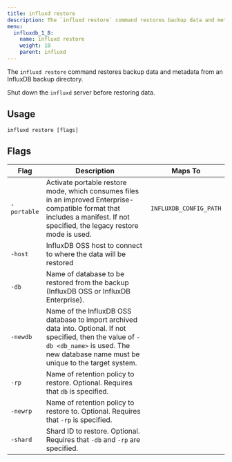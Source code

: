 ```yaml
---
title: influxd restore
description: The `influxd restore` command restores backup data and metadata from an InfluxDB backup directory.
menu:
  influxdb_1_8:
    name: influxd restore
    weight: 10
    parent: influxd
---
```

The `influxd restore` command restores backup data and metadata from an InfluxDB backup directory.

Shut down the `influxd` server before restoring data.

## Usage

```
influxd restore [flags]
```

## Flags

| Flag        | Description                                                                                                                                                                                                                             | Maps To                |
|-------------|-----------------------------------------------------------------------------------------------------------------------------------------------------------------------------------------------------------------------------------------|------------------------|
| `-portable` | Activate portable restore mode, which consumes files in an improved Enterprise-compatible format that includes a manifest. If not specified, the legacy restore mode is used.                                                          | `INFLUXDB_CONFIG_PATH` |
| `-host`     | InfluxDB OSS host to connect to where the data will be restored                                                                                                                                                                         |                        |
| `-db`       | Name of database to be restored from the backup (InfluxDB OSS or InfluxDB Enterprise).                                                                                                                                                  |                        |
| `-newdb`    |Name of the InfluxDB OSS database to import archived data into. Optional. If not specified, then the value of `-db <db_name>` is used. The new database name must be unique to the target system. |                        |
| `-rp`       | Name of retention policy to restore. Optional. Requires that `db` is specified.                                                                                                                              |                        |
| `-newrp`    | Name of retention policy to restore to. Optional. Requires that `-rp` is specified.                                                                                                                             |                        |
| `-shard`    | Shard ID to restore. Optional. Requires that `-db` and `-rp` are specified.             
